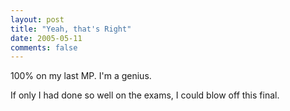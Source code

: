 ```yaml
---
layout: post
title: "Yeah, that's Right"
date: 2005-05-11
comments: false
---
```

100% on my last MP. I'm a genius.




If only I had done so well on the exams, I could blow off this final.
